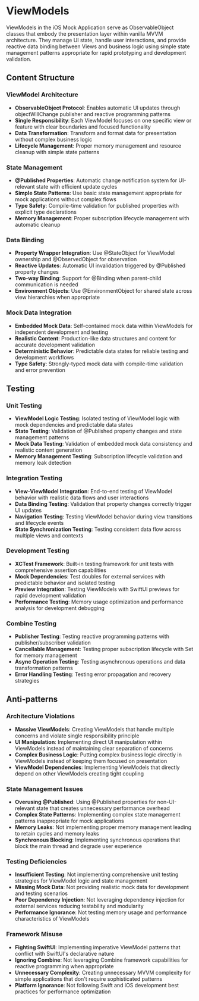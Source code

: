 # ViewModels

ViewModels in the iOS Mock Application serve as ObservableObject classes that embody the presentation layer within vanilla MVVM architecture. They manage UI state, handle user interactions, and provide reactive data binding between Views and business logic using simple state management patterns appropriate for rapid prototyping and development validation.

## Content Structure

### ViewModel Architecture
- **ObservableObject Protocol**: Enables automatic UI updates through objectWillChange publisher and reactive programming patterns
- **Single Responsibility**: Each ViewModel focuses on one specific view or feature with clear boundaries and focused functionality
- **Data Transformation**: Transform and format data for presentation without complex business logic
- **Lifecycle Management**: Proper memory management and resource cleanup with simple state patterns

### State Management
- **@Published Properties**: Automatic change notification system for UI-relevant state with efficient update cycles
- **Simple State Patterns**: Use basic state management appropriate for mock applications without complex flows
- **Type Safety**: Compile-time validation for published properties with explicit type declarations
- **Memory Management**: Proper subscription lifecycle management with automatic cleanup

### Data Binding
- **Property Wrapper Integration**: Use @StateObject for ViewModel ownership and @ObservedObject for observation
- **Reactive Updates**: Automatic UI invalidation triggered by @Published property changes
- **Two-way Binding**: Support for @Binding when parent-child communication is needed
- **Environment Objects**: Use @EnvironmentObject for shared state across view hierarchies when appropriate

### Mock Data Integration
- **Embedded Mock Data**: Self-contained mock data within ViewModels for independent development and testing
- **Realistic Content**: Production-like data structures and content for accurate development validation
- **Deterministic Behavior**: Predictable data states for reliable testing and development workflows
- **Type Safety**: Strongly-typed mock data with compile-time validation and error prevention

## Testing

### Unit Testing
- **ViewModel Logic Testing**: Isolated testing of ViewModel logic with mock dependencies and predictable data states
- **State Testing**: Validation of @Published property changes and state management patterns
- **Mock Data Testing**: Validation of embedded mock data consistency and realistic content generation
- **Memory Management Testing**: Subscription lifecycle validation and memory leak detection

### Integration Testing
- **View-ViewModel Integration**: End-to-end testing of ViewModel behavior with realistic data flows and user interactions
- **Data Binding Testing**: Validation that property changes correctly trigger UI updates
- **Navigation Testing**: Testing ViewModel behavior during view transitions and lifecycle events
- **State Synchronization Testing**: Testing consistent data flow across multiple views and contexts

### Development Testing
- **XCTest Framework**: Built-in testing framework for unit tests with comprehensive assertion capabilities
- **Mock Dependencies**: Test doubles for external services with predictable behavior and isolated testing
- **Preview Integration**: Testing ViewModels with SwiftUI previews for rapid development validation
- **Performance Testing**: Memory usage optimization and performance analysis for development debugging

### Combine Testing
- **Publisher Testing**: Testing reactive programming patterns with publisher/subscriber validation
- **Cancellable Management**: Testing proper subscription lifecycle with Set<AnyCancellable> for memory management
- **Async Operation Testing**: Testing asynchronous operations and data transformation patterns
- **Error Handling Testing**: Testing error propagation and recovery strategies

## Anti-patterns

### Architecture Violations
- **Massive ViewModels**: Creating ViewModels that handle multiple concerns and violate single responsibility principle
- **UI Manipulation**: Implementing direct UI manipulation within ViewModels instead of maintaining clear separation of concerns
- **Complex Business Logic**: Putting complex business logic directly in ViewModels instead of keeping them focused on presentation
- **ViewModel Dependencies**: Implementing ViewModels that directly depend on other ViewModels creating tight coupling

### State Management Issues
- **Overusing @Published**: Using @Published properties for non-UI-relevant state that creates unnecessary performance overhead
- **Complex State Patterns**: Implementing complex state management patterns inappropriate for mock applications
- **Memory Leaks**: Not implementing proper memory management leading to retain cycles and memory leaks
- **Synchronous Blocking**: Implementing synchronous operations that block the main thread and degrade user experience

### Testing Deficiencies
- **Insufficient Testing**: Not implementing comprehensive unit testing strategies for ViewModel logic and state management
- **Missing Mock Data**: Not providing realistic mock data for development and testing scenarios
- **Poor Dependency Injection**: Not leveraging dependency injection for external services reducing testability and modularity
- **Performance Ignorance**: Not testing memory usage and performance characteristics of ViewModels

### Framework Misuse
- **Fighting SwiftUI**: Implementing imperative ViewModel patterns that conflict with SwiftUI's declarative nature
- **Ignoring Combine**: Not leveraging Combine framework capabilities for reactive programming when appropriate
- **Unnecessary Complexity**: Creating unnecessary MVVM complexity for simple applications that don't require sophisticated patterns
- **Platform Ignorance**: Not following Swift and iOS development best practices for performance optimization

